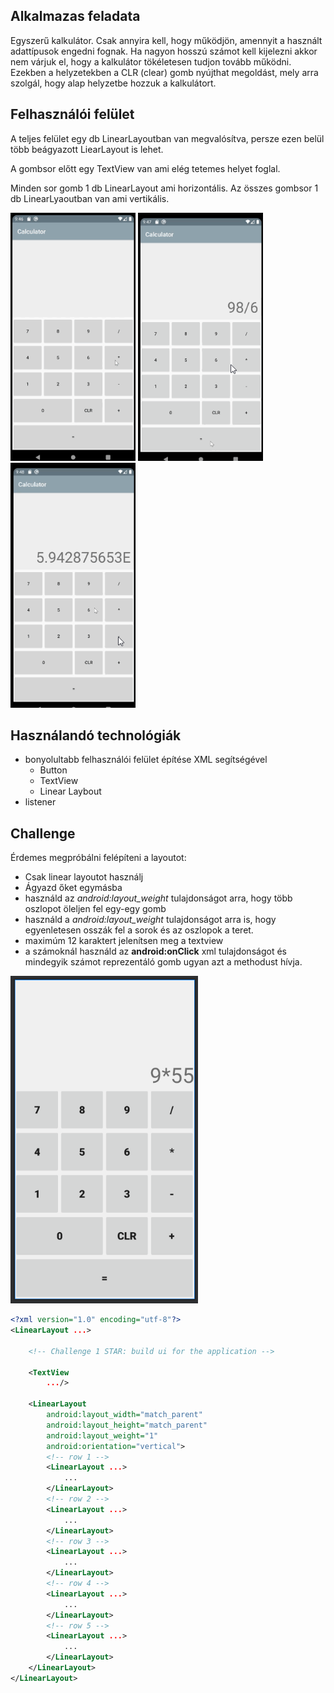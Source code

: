## Alkalmazas feladata
Egyszerű kalkulátor. Csak annyira kell, hogy működjön, amennyit a használt adattípusok engedni fognak. Ha nagyon hosszú számot kell kijelezni akkor nem várjuk el, hogy a kalkulátor tökéletesen tudjon tovább működni.
Ezekben a helyzetekben a CLR (clear) gomb nyújthat megoldást, mely arra szolgál, hogy alap helyzetbe hozzuk a kalkulátort.

## Felhasználói felület
A teljes felület egy db LinearLayoutban van megvalósítva, persze ezen belül több beágyazott LiearLayout is lehet.

A gombsor előtt egy TextView van ami elég tetemes helyet foglal.

Minden sor gomb 1 db LinearLayout ami horizontális.
Az összes gombsor 1 db LinearLyaoutban van ami vertikális.

<img src="images\shot1.png" width="200"/>
<img src="images\shot2.png" width="200"/>
<img src="images\shot3.png" width="200"/>

## Használandó technológiák
* bonyolultabb felhasználói felület építése XML segítségével
    * Button
    * TextView
    * Linear Laybout
* listener

## Challenge
Érdemes megpróbálni felépíteni a layoutot:
* Csak linear layoutot használj
* Ágyazd őket egymásba
* használd az *android:layout_weight* tulajdonságot arra, hogy több oszlopot öleljen fel egy-egy gomb
* használd a *android:layout_weight* tulajdonságot arra is, hogy egyenletesen osszák fel a sorok és az oszlopok a teret.
* maximúm 12 karaktert jelenítsen meg a textview
* a számoknál használd az **android:onClick** xml tulajdonságot és mindegyik számot reprezentáló gomb ugyan azt a methodust hívja.

<img src="images\shot4.png" width="300"/>

```xml
<?xml version="1.0" encoding="utf-8"?>
<LinearLayout ...>

    <!-- Challenge 1 STAR: build ui for the application -->

    <TextView
        .../>

    <LinearLayout
        android:layout_width="match_parent"
        android:layout_height="match_parent"
        android:layout_weight="1"
        android:orientation="vertical">
        <!-- row 1 -->
        <LinearLayout ...>
            ...
        </LinearLayout>
        <!-- row 2 -->
        <LinearLayout ...>
            ...
        </LinearLayout>
        <!-- row 3 -->
        <LinearLayout ...>
            ...
        </LinearLayout>
        <!-- row 4 -->
        <LinearLayout ...>
            ...
        </LinearLayout>
        <!-- row 5 -->
        <LinearLayout ...>
            ...
        </LinearLayout>
    </LinearLayout>
</LinearLayout>
```